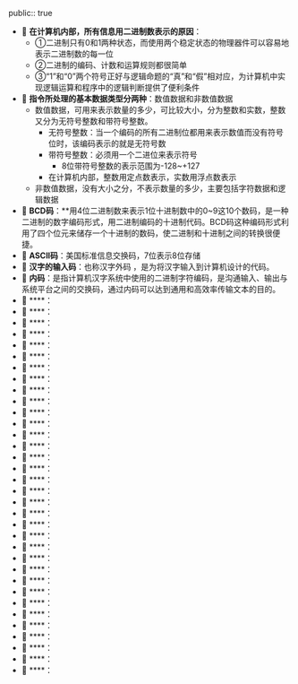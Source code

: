 public:: true

- 🔵 **在计算机内部，所有信息用二进制数表示的原因**：
	- ①二进制只有0和1两种状态，而使用两个稳定状态的物理器件可以容易地表示二进制数的每一位
	- ②二进制的编码、计数和运算规则都很简单
	- ③“1”和“0”两个符号正好与逻辑命题的“真”和“假”相对应，为计算机中实现逻辑运算和程序中的逻辑判断提供了便利条件
- 🔵 **指令所处理的基本数据类型分两种**：数值数据和非数值数据
	- 数值数据，可用来表示数量的多少，可比较大小，分为整数和实数，整数又分为无符号整数和带符号整数。
		- 无符号整数：当一个编码的所有二进制位都用来表示数值而没有符号位时，该编码表示的就是无符号数
		- 带符号整数：必须用一个二进位来表示符号
			- 8位带符号整数的表示范围为-128~+127
		- 在计算机内部，整数用定点数表示，实数用浮点数表示
	- 非数值数据，没有大小之分，不表示数量的多少，主要包括字符数据和逻辑数据
- 🔵 **BCD码**：**用4位二进制数来表示1位十进制数中的0~9这10个数码，是一种二进制的数字编码形式，用二进制编码的十进制代码。BCD码这种编码形式利用了四个位元来储存一个十进制的数码，使二进制和十进制之间的转换很便捷。
- 🔵 **ASCII码**：美国标准信息交换码，7位表示8位存储
- 🔵 **汉字的输入码**：也称汉字外码 ，是为将汉字输入到计算机设计的代码。
- 🔵 **内码**：是指计算机汉字系统中使用的二进制字符编码，是沟通输入、输出与系统平台之间的交换码，通过内码可以达到通用和高效率传输文本的目的。
- 🔵 ****：
- 🔵 ****：
- 🔵 ****：
- 🔵 ****：
- 🔵 ****：
- 🔵 ****：
- 🔵 ****：
- 🔵 ****：
- 🔵 ****：
- 🔵 ****：
- 🔵 ****：
- 🔵 ****：
- 🔵 ****：
- 🔵 ****：
- 🔵 ****：
- 🔵 ****：
- 🔵 ****：
- 🔵 ****：
- 🔵 ****：
- 🔵 ****：
- 🔵 ****：
- 🔵 ****：
- 🔵 ****：
- 🔵 ****：
- 🔵 ****：
- 🔵 ****：
- 🔵 ****：
- 🔵 ****：
- 🔵 ****：
- 🔵 ****：
- 🔵 ****：
- 🔵 ****：
- 🔵 ****：
- 🔵 ****：